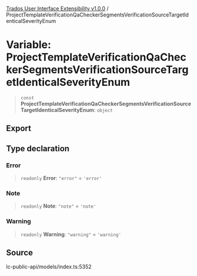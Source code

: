 [Trados User Interface Extensibility v1.0.0](../wiki/globals) / ProjectTemplateVerificationQaCheckerSegmentsVerificationSourceTargetIdenticalSeverityEnum

# Variable: ProjectTemplateVerificationQaCheckerSegmentsVerificationSourceTargetIdenticalSeverityEnum

> `const` **ProjectTemplateVerificationQaCheckerSegmentsVerificationSourceTargetIdenticalSeverityEnum**: `object`

## Export

## Type declaration

### Error

> `readonly` **Error**: `"error"` = `'error'`

### Note

> `readonly` **Note**: `"note"` = `'note'`

### Warning

> `readonly` **Warning**: `"warning"` = `'warning'`

## Source

lc-public-api/models/index.ts:5352
